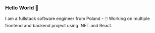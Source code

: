 ### Hello World 👋
I am a fullstack software engineer from Poland - 🖱️ Working on multiple frontend and backend project using .NET and React.


